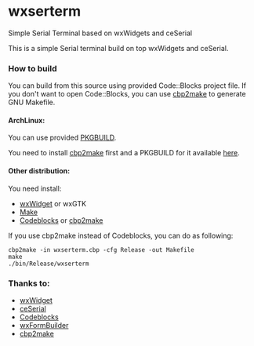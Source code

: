 # wxserterm
Simple Serial Terminal based on wxWidgets and ceSerial

This is a simple Serial terminal build on top wxWidgets and ceSerial.

### How to build

You can build from this source using provided Code::Blocks project file.
If you don't want to open Code::Blocks, you can use [cbp2make](https://github.com/mirai-computing/cbp2make) to generate GNU Makefile.

#### ArchLinux:
You can use provided [PKGBUILD](https://github.com/mekatronik-achmadi/wxserterm/blob/master/PKGBUILD).

You need to install [cbp2make](https://github.com/mirai-computing/cbp2make) first and a PKGBUILD for it available [here](https://github.com/mekatronik-achmadi/archmate/blob/master/packages/pkgbuild/cbp2make/PKGBUILD).

#### Other distribution:
You need install:
  - [wxWidget](https://github.com/wxWidgets/wxWidgets) or wxGTK 
  - [Make](https://www.gnu.org/software/make)
  - [Codeblocks](https://github.com/svn2github/CodeBlocks) or [cbp2make](https://github.com/mirai-computing/cbp2make)
 
 If you use cbp2make instead of Codeblocks, you can do as following:
 
 ```
 cbp2make -in wxserterm.cbp -cfg Release -out Makefile
 make
 ./bin/Release/wxserterm
 ```
 ### Thanks to:
 - [wxWidget](https://github.com/wxWidgets/wxWidgets)
 - [ceSerial](https://github.com/yan9a/serial)
 - [Codeblocks](https://github.com/svn2github/CodeBlocks)
 - [wxFormBuilder](https://github.com/wxFormBuilder/wxFormBuilder)
 - [cbp2make](https://github.com/mirai-computing/cbp2make)
 
 
 
